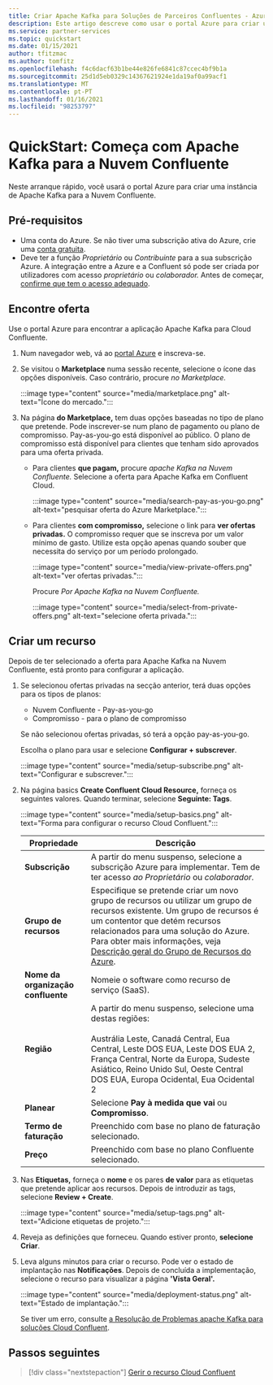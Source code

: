```yaml
---
title: Criar Apache Kafka para Soluções de Parceiros Confluentes - Azure
description: Este artigo descreve como usar o portal Azure para criar um exemplo de Apache Kafka para a Nuvem Confluente.
ms.service: partner-services
ms.topic: quickstart
ms.date: 01/15/2021
author: tfitzmac
ms.author: tomfitz
ms.openlocfilehash: f4c6dacf63b1be44e826fe6841c87ccec4bf9b1a
ms.sourcegitcommit: 25d1d5eb0329c14367621924e1da19af0a99acf1
ms.translationtype: MT
ms.contentlocale: pt-PT
ms.lasthandoff: 01/16/2021
ms.locfileid: "98253797"
---
```

# <a name="quickstart-get-started-with-apache-kafka-for-confluent-cloud"></a>QuickStart: Começa com Apache Kafka para a Nuvem Confluente

Neste arranque rápido, você usará o portal Azure para criar uma instância de Apache Kafka para a Nuvem Confluente.

## <a name="prerequisites"></a>Pré-requisitos

- Uma conta do Azure. Se não tiver uma subscrição ativa do Azure, crie uma [conta gratuita](https://azure.microsoft.com/free/).
- Deve ter a função _Proprietário_ ou _Contribuinte_ para a sua subscrição Azure. A integração entre a Azure e a Confluent só pode ser criada por utilizadores com acesso _proprietário_ ou _colaborador._ Antes de começar, [confirme que tem o acesso adequado](../../role-based-access-control/check-access.md).

## <a name="find-offer"></a>Encontre oferta

Use o portal Azure para encontrar a aplicação Apache Kafka para Cloud Confluente.

1. Num navegador web, vá ao [portal Azure](https://portal.azure.com/) e inscreva-se.

1. Se visitou o **Marketplace** numa sessão recente, selecione o ícone das opções disponíveis. Caso contrário, procure _no Marketplace._

    :::image type="content" source="media/marketplace.png" alt-text="Ícone do mercado.":::

1. Na página **do Marketplace,** tem duas opções baseadas no tipo de plano que pretende. Pode inscrever-se num plano de pagamento ou plano de compromisso. Pay-as-you-go está disponível ao público. O plano de compromisso está disponível para clientes que tenham sido aprovados para uma oferta privada.

   - Para clientes **que pagam,** procure _apache Kafka na Nuvem Confluente._ Selecione a oferta para Apache Kafka em Confluent Cloud.

     :::image type="content" source="media/search-pay-as-you-go.png" alt-text="pesquisar oferta do Azure Marketplace.":::

   - Para clientes **com compromisso,** selecione o link para **ver ofertas privadas.** O compromisso requer que se inscreva por um valor mínimo de gasto. Utilize esta opção apenas quando souber que necessita do serviço por um período prolongado.

     :::image type="content" source="media/view-private-offers.png" alt-text="ver ofertas privadas.":::

     Procure _Por Apache Kafka na Nuvem Confluente._

     :::image type="content" source="media/select-from-private-offers.png" alt-text="selecione oferta privada.":::

## <a name="create-resource"></a>Criar um recurso

Depois de ter selecionado a oferta para Apache Kafka na Nuvem Confluente, está pronto para configurar a aplicação.

1. Se selecionou ofertas privadas na secção anterior, terá duas opções para os tipos de planos:

    - Nuvem Confluente - Pay-as-you-go
    - Compromisso - para o plano de compromisso

   Se não selecionou ofertas privadas, só terá a opção pay-as-you-go.

   Escolha o plano para usar e selecione **Configurar + subscrever**.

    :::image type="content" source="media/setup-subscribe.png" alt-text="Configurar e subscrever.":::

1. Na página basics **Create Confluent Cloud Resource,** forneça os seguintes valores. Quando terminar, selecione **Seguinte: Tags**.

    :::image type="content" source="media/setup-basics.png" alt-text="Forma para configurar o recurso Cloud Confluent.":::

    | Propriedade | Descrição |
    | ---- | ---- |
    | **Subscrição** | A partir do menu suspenso, selecione a subscrição Azure para implementar. Tem de ter acesso _ao Proprietário_ ou _colaborador._ |
    | **Grupo de recursos** | Especifique se pretende criar um novo grupo de recursos ou utilizar um grupo de recursos existente. Um grupo de recursos é um contentor que detém recursos relacionados para uma solução do Azure. Para obter mais informações, veja [Descrição geral do Grupo de Recursos do Azure](../../azure-resource-manager/management/overview.md). |
    | **Nome da organização confluente** | Nomeie o software como recurso de serviço (SaaS). |
    | **Região** | A partir do menu suspenso, selecione uma destas regiões: <br/><br/> Austrália Leste, Canadá Central, Eua Central, Leste DOS EUA, Leste DOS EUA 2, França Central, Norte da Europa, Sudeste Asiático, Reino Unido Sul, Oeste Central DOS EUA, Europa Ocidental, Eua Ocidental 2 |
    | **Planear** | Selecione **Pay à medida que vai** ou **Compromisso**. |
    | **Termo de faturação** | Preenchido com base no plano de faturação selecionado. |
    | **Preço** | Preenchido com base no plano Confluente selecionado. |

1. Nas **Etiquetas,** forneça o **nome** e os pares **de valor** para as etiquetas que pretende aplicar aos recursos. Depois de introduzir as tags, selecione **Review + Create**.

    :::image type="content" source="media/setup-tags.png" alt-text="Adicione etiquetas de projeto.":::

1. Reveja as definições que forneceu. Quando estiver pronto, **selecione Criar**.

1. Leva alguns minutos para criar o recurso. Pode ver o estado de implantação nas **Notificações**. Depois de concluída a implementação, selecione o recurso para visualizar a página **'Vista Geral'.**

    :::image type="content" source="media/deployment-status.png" alt-text="Estado de implantação.":::

   Se tiver um erro, consulte [a Resolução de Problemas apache Kafka para soluções Cloud Confluent](troubleshoot.md).

## <a name="next-steps"></a>Passos seguintes

> [!div class="nextstepaction"]
> [Gerir o recurso Cloud Confluent](manage.md)
